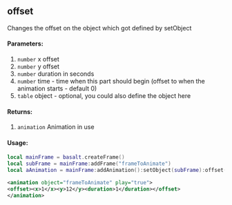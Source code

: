 ## offset
Changes the offset on the object which got defined by setObject

#### Parameters: 
1. `number` x offset
2. `number` y offset
3. `number` duration in seconds
4. `number` time - time when this part should begin (offset to when the animation starts - default 0)
5. `table` object - optional, you could also define the object here

#### Returns: 
1. `animation` Animation in use

#### Usage:

```lua
local mainFrame = basalt.createFrame()
local subFrame = mainFrame:addFrame("frameToAnimate")
local aAnimation = mainFrame:addAnimation():setObject(subFrame):offset(1,12,1):play()
```
```xml
<animation object="frameToAnimate" play="true">
<offset><x>1</x><y>12</y><duration>1</duration></offset>
</animation>
```